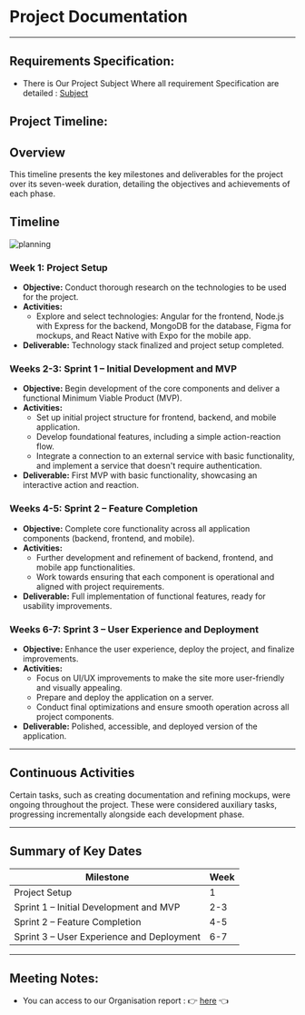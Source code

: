 # Project Documentation

---

## Requirements Specification: 
- There is Our Project Subject Where all requirement Specification are detailed : [Subject](https://intra.epitech.eu/module/2024/B-DEV-500/TLS-5-1/acti-648492/project/file/B-DEV-500_AREA.pdf)

## Project Timeline:

## Overview
This timeline presents the key milestones and deliverables for the project over its seven-week duration, detailing the objectives and achievements of each phase.

## Timeline

![planning](https://github.com/user-attachments/assets/c769f1c9-838a-4a28-a89c-3514074de3bd)

### Week 1: Project Setup
- **Objective:** Conduct thorough research on the technologies to be used for the project.
- **Activities:**
    - Explore and select technologies: Angular for the frontend, Node.js with Express for the backend, MongoDB for the database, Figma for mockups, and React Native with Expo for the mobile app.
- **Deliverable:** Technology stack finalized and project setup completed.

### Weeks 2-3: Sprint 1 – Initial Development and MVP
- **Objective:** Begin development of the core components and deliver a functional Minimum Viable Product (MVP).
- **Activities:**
    - Set up initial project structure for frontend, backend, and mobile application.
    - Develop foundational features, including a simple action-reaction flow.
    - Integrate a connection to an external service with basic functionality, and implement a service that doesn't require authentication.
- **Deliverable:** First MVP with basic functionality, showcasing an interactive action and reaction.

### Weeks 4-5: Sprint 2 – Feature Completion
- **Objective:** Complete core functionality across all application components (backend, frontend, and mobile).
- **Activities:**
    - Further development and refinement of backend, frontend, and mobile app functionalities.
    - Work towards ensuring that each component is operational and aligned with project requirements.
- **Deliverable:** Full implementation of functional features, ready for usability improvements.

### Weeks 6-7: Sprint 3 – User Experience and Deployment
- **Objective:** Enhance the user experience, deploy the project, and finalize improvements.
- **Activities:**
    - Focus on UI/UX improvements to make the site more user-friendly and visually appealing.
    - Prepare and deploy the application on a server.
    - Conduct final optimizations and ensure smooth operation across all project components.
- **Deliverable:** Polished, accessible, and deployed version of the application.

---

## Continuous Activities
Certain tasks, such as creating documentation and refining mockups, were ongoing throughout the project. These were considered auxiliary tasks, progressing incrementally alongside each development phase.

---

## Summary of Key Dates

| Milestone                     | Week |
|-------------------------------|------|
| Project Setup                 | 1    |
| Sprint 1 – Initial Development and MVP | 2-3  |
| Sprint 2 – Feature Completion | 4-5  |
| Sprint 3 – User Experience and Deployment | 6-7  |

---

## Meeting Notes:

- You can access to our Organisation report :  👉 [here](https://docs.google.com/document/d/1d3uiyoxxcDENnupccUd6Gpxl384DaHy0bWsyTy-uyyc/edit?usp=sharing) 👈
